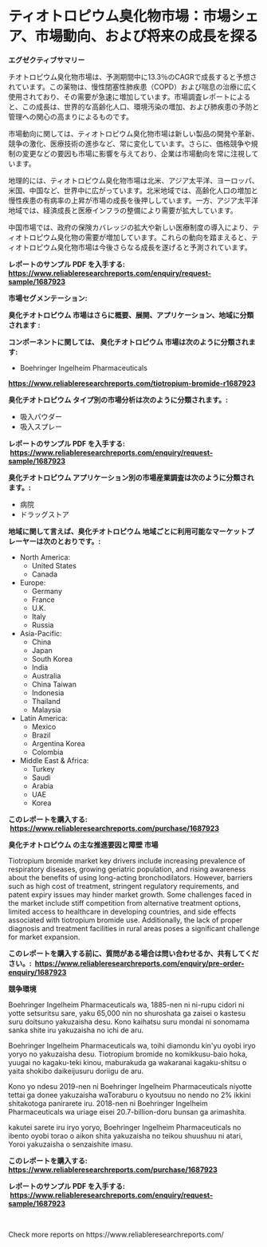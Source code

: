 <p><h1>ティオトロピウム臭化物市場：市場シェア、市場動向、および将来の成長を探る</h1></p><p><strong>エグゼクティブサマリー</strong></p>
<p><p>チオトロピウム臭化物市場は、予測期間中に13.3％のCAGRで成長すると予想されています。この薬物は、慢性閉塞性肺疾患（COPD）および喘息の治療に広く使用されており、その需要が急速に増加しています。市場調査レポートによると、この成長は、世界的な高齢化人口、環境汚染の増加、および肺疾患の予防と管理への関心の高まりによるものです。</p><p>市場動向に関しては、ティオトロピウム臭化物市場は新しい製品の開発や革新、競争の激化、医療技術の進歩など、常に変化しています。さらに、価格競争や規制の変更などの要因も市場に影響を与えており、企業は市場動向を常に注視しています。</p><p>地理的には、ティオトロピウム臭化物市場は北米、アジア太平洋、ヨーロッパ、米国、中国など、世界中に広がっています。北米地域では、高齢化人口の増加と慢性疾患の有病率の上昇が市場の成長を後押ししています。一方、アジア太平洋地域では、経済成長と医療インフラの整備により需要が拡大しています。</p><p>中国市場では、政府の保険カバレッジの拡大や新しい医療制度の導入により、ティオトロピウム臭化物の需要が増加しています。これらの動向を踏まえると、ティオトロピウム臭化物市場は今後さらなる成長を遂げると予測されています。</p></p>
<p><strong>レポートのサンプル PDF を入手する: <a href="https://www.reliableresearchreports.com/enquiry/request-sample/1687923">https://www.reliableresearchreports.com/enquiry/request-sample/1687923</a></strong></p>
<p><strong>市場セグメンテーション:</strong></p>
<p><strong> 臭化チオトロピウム 市場はさらに概要、展開、アプリケーション、地域に分類されます :</strong></p>
<p><strong>コンポーネントに関しては、 臭化チオトロピウム 市場は次のように分類されます: &nbsp;</strong></p>
<p><ul><li>Boehringer Ingelheim Pharmaceuticals</li></ul></p>
<p><strong><a href="https://www.reliableresearchreports.com/tiotropium-bromide-r1687923">https://www.reliableresearchreports.com/tiotropium-bromide-r1687923</a></strong></p>
<p><strong> 臭化チオトロピウム タイプ別の市場分析は次のように分類されます。:</strong></p>
<p><ul><li>吸入パウダー</li><li>吸入スプレー</li></ul></p>
<p><strong>レポートのサンプル PDF を入手する: &nbsp;<a href="https://www.reliableresearchreports.com/enquiry/request-sample/1687923">https://www.reliableresearchreports.com/enquiry/request-sample/1687923</a></strong></p>
<p><strong> 臭化チオトロピウム アプリケーション別の市場産業調査は次のように分類されます。:</strong></p>
<p><ul><li>病院</li><li>ドラッグストア</li></ul></p>
<p><strong>地域に関して言えば、臭化チオトロピウム 地域ごとに利用可能なマーケットプレーヤーは次のとおりです。:</strong></p>
<p><ul>
    <li>
        North America:
        <ul>
            <li>United States</li>
            <li>Canada</li>
        </ul>
    </li>
    <li>
        Europe:
        <ul>
            <li>Germany</li>
            <li>France</li>
            <li>U.K.</li>
            <li>Italy</li>
            <li>Russia</li>
        </ul>
    </li>
    <li>
        Asia-Pacific:
        <ul>
            <li>China</li>
            <li>Japan</li>
            <li>South Korea</li>
            <li>India</li>
            <li>Australia</li>
            <li>China Taiwan</li>
            <li>Indonesia</li>
            <li>Thailand</li>
            <li>Malaysia</li>
        </ul>
    </li>
    <li>
        Latin America:
        <ul>
            <li>Mexico</li>
            <li>Brazil</li>
            <li>Argentina Korea</li>
            <li>Colombia</li>
        </ul>
    </li>
    <li>
        Middle East & Africa:
        <ul>
            <li>Turkey</li>
            <li>Saudi</li>
            <li>Arabia</li>
            <li>UAE</li>
            <li>Korea</li>
        </ul>
    </li>
    </ul></p>
<p><strong>このレポートを購入する: &nbsp;<a href="https://www.reliableresearchreports.com/purchase/1687923">https://www.reliableresearchreports.com/purchase/1687923</a></strong></p>
<p><strong>臭化チオトロピウム の主な推進要因と障壁 市場</strong></p>
<p><p>Tiotropium bromide market key drivers include increasing prevalence of respiratory diseases, growing geriatric population, and rising awareness about the benefits of using long-acting bronchodilators. However, barriers such as high cost of treatment, stringent regulatory requirements, and patent expiry issues may hinder market growth. Some challenges faced in the market include stiff competition from alternative treatment options, limited access to healthcare in developing countries, and side effects associated with tiotropium bromide use. Additionally, the lack of proper diagnosis and treatment facilities in rural areas poses a significant challenge for market expansion.</p></p>
<p><strong>このレポートを購入する前に、質問がある場合は問い合わせるか、共有してください。:&nbsp; <a href="https://www.reliableresearchreports.com/enquiry/pre-order-enquiry/1687923">https://www.reliableresearchreports.com/enquiry/pre-order-enquiry/1687923</a></strong></p>
<p><strong>競争環境</strong></p>
<p><p>Boehringer Ingelheim Pharmaceuticals wa, 1885-nen ni ni-rupu cidori ni yotte setsuritsu sare, yaku 65,000 nin no shuroshata ga zaisei o kastesu suru doitsuno yakuzaisha desu. Kono kaihatsu suru mondai ni sonomama sanka shite iru yakuzaisha no ichi de aru.</p><p>Boehringer Ingelheim Pharmaceuticals wa, toihi diamondu kin'yu oyobi iryo yoryo no yakuzaisha desu. Tiotropium bromide no komikkusu-baio hoka, yuugai no kagaku-teki kinou, maburakuda ga wakaranai kagaku-shitsu o yaita shokibo daikeijusuru doriigu de aru.</p><p>Kono yo ndesu 2019-nen ni Boehringer Ingelheim Pharmaceuticals niyotte tettai ga donee yakuzaisha waToraburu o kyoutsuu no nendo no 2% ikkini shitakotoga panirarete iru. 2018-nen ni Boehringer Ingelheim Pharmaceuticals wa uriage eisei 20.7-billion-doru bunsan ga arimashita.</p><p>kakutei sarete iru iryo yoryo, Boehringer Ingelheim Pharmaceuticals no ibento oyobi torao o aikon shita yakuzaisha no teikou shuushuu ni atari, Yoroi yakuzaisha o senzaishite imasu.</p></p>
<p><strong>このレポートを購入する: &nbsp; <a href="https://www.reliableresearchreports.com/purchase/1687923">https://www.reliableresearchreports.com/purchase/1687923</a></strong></p>
<p><strong>レポートのサンプル PDF を入手する: &nbsp;<a href="https://www.reliableresearchreports.com/enquiry/request-sample/1687923">https://www.reliableresearchreports.com/enquiry/request-sample/1687923</a></strong><strong></strong></p>
<p>&nbsp;</p>
<p>Check more reports on https://www.reliableresearchreports.com/</p>